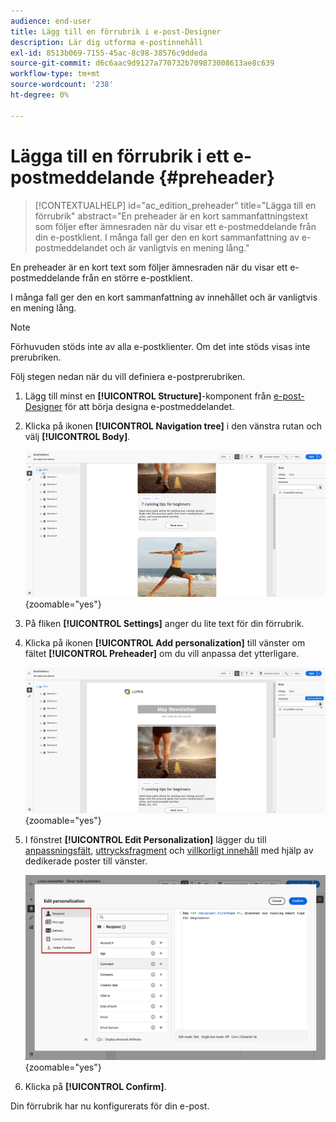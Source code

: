 ```yaml
---
audience: end-user
title: Lägg till en förrubrik i e-post-Designer
description: Lär dig utforma e-postinnehåll
exl-id: 8513b069-7155-45ac-8c98-38576c9ddeda
source-git-commit: d6c6aac9d9127a770732b709873008613ae8c639
workflow-type: tm+mt
source-wordcount: '238'
ht-degree: 0%

---
```


# Lägga till en förrubrik i ett e-postmeddelande {#preheader}

>[!CONTEXTUALHELP]
>id="ac_edition_preheader"
>title="Lägga till en förrubrik"
>abstract="En preheader är en kort sammanfattningstext som följer efter ämnesraden när du visar ett e-postmeddelande från din e-postklient. I många fall ger den en kort sammanfattning av e-postmeddelandet och är vanligtvis en mening lång."

En preheader är en kort text som följer ämnesraden när du visar ett e-postmeddelande från en större e-postklient.

I många fall ger den en kort sammanfattning av innehållet och är vanligtvis en mening lång.

>[!NOTE]
>
>Förhuvuden stöds inte av alla e-postklienter. Om det inte stöds visas inte prerubriken.

Följ stegen nedan när du vill definiera e-postprerubriken.

1. Lägg till minst en **[!UICONTROL Structure]**-komponent från [e-post-Designer](create-email-content.md) för att börja designa e-postmeddelandet.

1. Klicka på ikonen **[!UICONTROL Navigation tree]** i den vänstra rutan och välj **[!UICONTROL Body]**.

   ![Skärmbild som visar ikonen för navigeringsträdet och markeringen Brödtext i e-post-Designer-gränssnittet.](assets/preheader_body.png){zoomable="yes"}

1. På fliken **[!UICONTROL Settings]** anger du lite text för din förrubrik.

1. Klicka på ikonen **[!UICONTROL Add personalization]** till vänster om fältet **[!UICONTROL Preheader]** om du vill anpassa det ytterligare.

   ![Skärmbild som visar fliken Inställningar och ikonen Lägg till anpassning i e-post-Designer-gränssnittet.](assets/preheader_body_settings.png){zoomable="yes"}

1. I fönstret **[!UICONTROL Edit Personalization]** lägger du till [anpassningsfält](../personalization/personalize.md), [uttrycksfragment](../content/use-expression-fragments.md) och [villkorligt innehåll](../personalization/conditions.md) med hjälp av dedikerade poster till vänster.

   ![Skärmbild som visar fönstret Redigera Personalization med alternativ för anpassningsfält, uttrycksfragment och villkorligt innehåll.](assets/preheader_body_personalization.png){zoomable="yes"}

1. Klicka på **[!UICONTROL Confirm]**.

Din förrubrik har nu konfigurerats för din e-post.